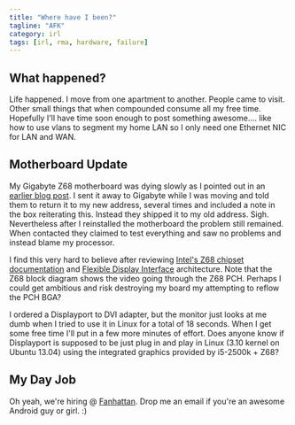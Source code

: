 ```yaml
---
title: "Where have I been?"
tagline: "AFK"
category: irl
tags: [irl, rma, hardware, failure]
---
```


What happened?
--------------

Life happened.  I move from one apartment to another.  People came to visit.  Other small things that when compounded consume all my free time.  Hopefully I'll have time soon enough to post something awesome.... like how to use vlans to segment my home LAN so I only need one Ethernet NIC for LAN and WAN.


Motherboard Update
------------------

My Gigabyte Z68 motherboard was dying slowly as I pointed out in an [earlier blog post](http://blog.kylemanna.com/2013/07/07/dying-gigabyte-motherboard/).  I sent it away to Gigabyte while I was moving and told them to return it to my new address, several times and included a note in the box reiterating this.  Instead they shipped it to my old address.  Sigh.  Nevertheless after I reinstalled the motherboard the problem still remained.  When contacted they claimed to test everything and saw no problems and instead blame my processor.

I find this very hard to believe after reviewing [Intel's Z68 chipset documentation](http://www.intel.com/content/www/us/en/chipsets/mainstream-chipsets/z68-express-chipset.html) and [Flexible Display Interface](http://en.wikipedia.org/wiki/Flexible_Display_Interface) architecture.  Note that the Z68 block diagram shows the video going through the Z68 PCH.  Perhaps I could get ambitious and risk destroying my board my attempting to reflow the PCH BGA?

I ordered a Displayport to DVI adapter, but the monitor just looks at me dumb when I tried to use it in Linux for a total of 18 seconds.  When I get some free time I'll put in a few more minutes of effort.  Does anyone know if Displayport is supposed to be just plug in and play in Linux (3.10 kernel on Ubuntu 13.04) using the integrated graphics provided by i5-2500k + Z68?


My Day Job
----------

Oh yeah, we're hiring @ [Fanhattan](http://www.fan.tv/).  Drop me an email if you're an awesome Android guy or girl. :)
